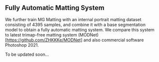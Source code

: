 ## Fully Automatic Matting System
We further train MG Matting with an internal portrait matting dataset consisting of 4395 samples, and combine it with a base segmentation model to obtain a fully automatic matting system. We compare this system to latest trimap-free matting system (MODNet)[https://github.com/ZHKKKe/MODNet] and also commercial software Photoshop 2021.

To be updated soon...